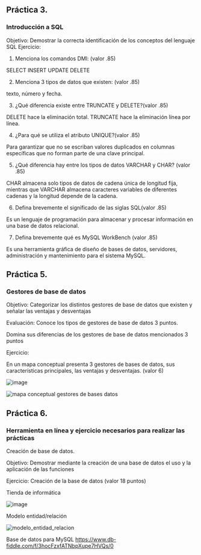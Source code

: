 ## Práctica 3.
### Introducción a SQL
Objetivo: Demostrar la correcta identificación de los conceptos del lenguaje SQL
Ejercicio:

1. Menciona los comandos DMl: (valor .85)

SELECT
INSERT
UPDATE
DELETE



2. Menciona 3 tipos de datos que existen: (valor .85)

texto, número y fecha.



3. ¿Qué diferencia existe entre TRUNCATE y DELETE?(valor .85)

DELETE hace la eliminación total.
TRUNCATE hace la eliminación línea por línea.



4. ¿Para qué se utiliza el atributo UNIQUE?(valor .85)

Para garantizar que no se escriban valores duplicados en columnas específicas que no forman parte de una clave principal.



5. ¿Qué diferencia hay entre los tipos de datos VARCHAR y CHAR? (valor .85)

CHAR almacena solo tipos de datos de cadena única de longitud fija, mientras que VARCHAR almacena caracteres variables de diferentes cadenas y la longitud depende de la cadena.



6. Defina brevemente el significado de las siglas SQL(valor .85)

Es un lenguaje de programación para almacenar y procesar información en una base de datos relacional.



7. Defina brevemente qué es MySQL WorkBench (valor .85)

Es una herramienta gráfica de diseño de bases de datos, servidores, administración y mantenimiento para el sistema MySQL.



## Práctica 5.
### Gestores de base de datos

Objetivo: Categorizar los distintos gestores de base de datos que existen y señalar las
ventajas y desventajas

Evaluación: Conoce los tipos de gestores de base de datos 3 puntos.

Domina sus diferencias de los gestores de base de datos mencionados 3 puntos

Ejercicio:

En un mapa conceptual presenta 3 gestores de bases de datos, sus características
principales, las ventajas y desventajas. (valor 6)

![image](https://user-images.githubusercontent.com/91554777/170415427-e2b7321b-a97f-43b0-ac24-6e506c307e6b.png)

![mapa conceptual gestores de bases datos](https://user-images.githubusercontent.com/116111271/207476518-c16cd24d-e928-4340-b638-f1634d906045.png)


## Práctica 6.
### Herramienta en línea y ejercicio necesarios para realizar las prácticas

Creación de base de datos.

Objetivo: Demostrar mediante la creación de una base de datos el uso y la aplicación de
las funciones

Ejercicio: Creación de la base de datos (valor 18 puntos)

Tienda de informática

![image](https://user-images.githubusercontent.com/91554777/170415101-717bca19-3644-46a9-8a57-8d5940c5d283.png)





Modelo entidad/relación

![modelo_entidad_relacion](https://user-images.githubusercontent.com/116111271/207476549-70781b6d-a44d-4178-b91d-caa1b3e2e021.png)



Base de datos para MySQL
https://www.db-fiddle.com/f/3hocFzxfATNbpXupe7HVQs/0
